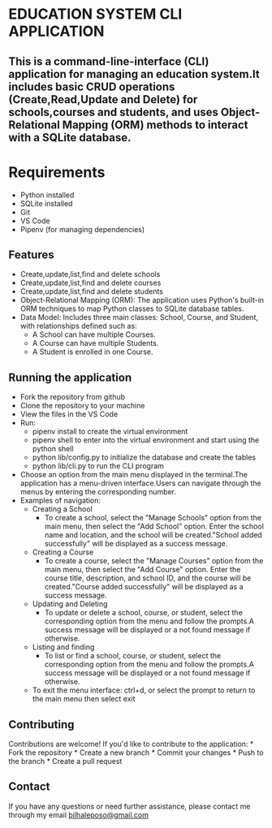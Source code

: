 # EDUCATION SYSTEM CLI APPLICATION
## This is a command-line-interface (CLI) application for managing an education system.It includes basic CRUD operations (Create,Read,Update and Delete) for schools,courses and students, and uses Object-Relational Mapping (ORM) methods to interact with a SQLite database.
# Requirements
* Python installed
* SQLite installed
* Git
* VS Code 
* Pipenv (for managing dependencies)
## Features
* Create,update,list,find and delete schools
* Create,update,list,find and delete courses
* Create,update,list,find and delete students 
* Object-Relational Mapping (ORM): The application uses Python's built-in ORM techniques to map Python classes to SQLite database tables.
* Data Model: Includes three main classes: School, Course, and Student, with relationships defined such as:
     - A School can have multiple Courses.
     - A Course can have multiple Students.
     - A Student is enrolled in one Course.

## Running the application
* Fork the repository from github
* Clone the repository to your machine
* View the files in the VS Code
* Run:
    * pipenv install to create the virtual environment
    * pipenv shell to enter into the virtual environment and start using the python shell
    * python lib/config.py to initialize the database and create the tables
    * python lib/cli.py to run the CLI program
* Choose an option from the main menu displayed in the terminal.The application has a menu-driven interface.Users can navigate through the menus by entering the corresponding number.
* Examples of navigation:
    - Creating a School
      - To create a school, select the "Manage Schools" option from the main menu, then select the "Add School" option. Enter the school name and location, and the school will be created."School added successfully" will be displayed as a success message.
    - Creating a Course
       - To create a course, select the "Manage Courses" option from the main menu, then select the "Add Course" option. Enter the course title, description, and school ID, and the course will be created."Course added successfully" will be displayed as a success message.
    - Updating and Deleting
       - To update or delete a school, course, or student, select the corresponding option from the menu and follow the prompts.A success message will be displayed or a not found message if otherwise.
    - Listing and finding
       - To list or find a school, course, or student, select the corresponding option from the menu and follow the prompts.A success message will be displayed or a not found message if otherwise. 
    - To exit the menu interface: ctrl+d, or select the prompt to return to the main menu then select exit
## Contributing
Contributions are welcome! If you'd like to contribute to the application:
    * Fork the repository 
    * Create a new branch
    * Commit your changes
    * Push to the branch
    * Create a pull request
## Contact
If you have any questions or need further assistance, please contact me through my email bilhaleposo@gmail.com



